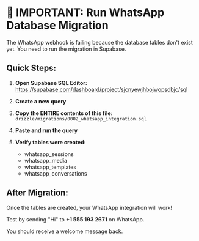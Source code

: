 # 🚨 IMPORTANT: Run WhatsApp Database Migration

The WhatsApp webhook is failing because the database tables don't exist yet. You need to run the migration in Supabase.

## Quick Steps:

1. **Open Supabase SQL Editor:**
   https://supabase.com/dashboard/project/sjcnyewjhbojwopsdbjc/sql

2. **Create a new query**

3. **Copy the ENTIRE contents of this file:**
   `drizzle/migrations/0002_whatsapp_integration.sql`

4. **Paste and run the query**

5. **Verify tables were created:**
   - whatsapp_sessions
   - whatsapp_media
   - whatsapp_templates
   - whatsapp_conversations

## After Migration:

Once the tables are created, your WhatsApp integration will work!

Test by sending "Hi" to **+1 555 193 2671** on WhatsApp.

You should receive a welcome message back.